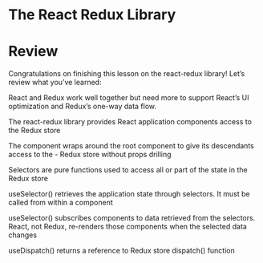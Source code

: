 # The React Redux Library

# Review

Congratulations on finishing this lesson on the react-redux library! Let’s review what you’ve learned:

React and Redux work well together but need more to support React’s UI optimization and Redux’s one-way data flow.

The react-redux library provides React application components access to the Redux store

The <Provider> component wraps around the root component to give its descendants access to the - Redux store without props drilling

Selectors are pure functions used to access all or part of the state in the Redux store

useSelector() retrieves the application state through selectors. It must be called from within a component

useSelector() subscribes components to data retrieved from the selectors. React, not Redux, re-renders those components when the selected data changes

useDispatch() returns a reference to Redux store dispatch() function
